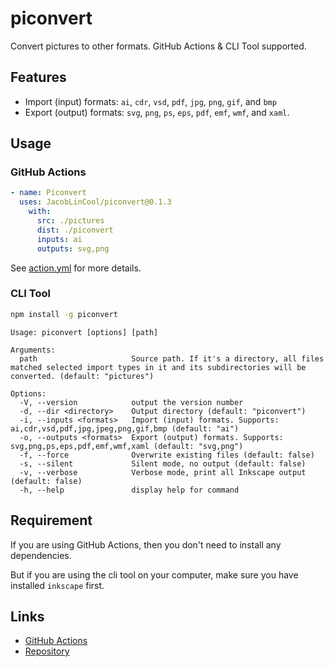# piconvert

Convert pictures to other formats. GitHub Actions & CLI Tool supported.

## Features

-   Import (input) formats: `ai`, `cdr`, `vsd`, `pdf`, `jpg`, `png`, `gif`, and `bmp`
-   Export (output) formats: `svg`, `png`, `ps`, `eps`, `pdf`, `emf`, `wmf`, and `xaml`.

## Usage

### GitHub Actions

```yaml
- name: Piconvert
  uses: JacobLinCool/piconvert@0.1.3
    with:
      src: ./pictures
      dist: ./piconvert
      inputs: ai
      outputs: svg,png
```

See [action.yml](./action.yml) for more details.

### CLI Tool

```bash
npm install -g piconvert
```

```
Usage: piconvert [options] [path]

Arguments:
  path                     Source path. If it's a directory, all files matched selected import types in it and its subdirectories will be converted. (default: "pictures")

Options:
  -V, --version            output the version number
  -d, --dir <directory>    Output directory (default: "piconvert")
  -i, --inputs <formats>   Import (input) formats. Supports: ai,cdr,vsd,pdf,jpg,jpeg,png,gif,bmp (default: "ai")
  -o, --outputs <formats>  Export (output) formats. Supports: svg,png,ps,eps,pdf,emf,wmf,xaml (default: "svg,png")
  -f, --force              Overwrite existing files (default: false)
  -s, --silent             Silent mode, no output (default: false)
  -v, --verbose            Verbose mode, print all Inkscape output (default: false)
  -h, --help               display help for command
```

## Requirement

If you are using GitHub Actions, then you don't need to install any dependencies.

But if you are using the cli tool on your computer, make sure you have installed `inkscape` first.

## Links

-   [GitHub Actions](https://github.com/marketplace/actions/piconvert)
-   [Repository](https://github.com/JacobLinCool/piconvert)
